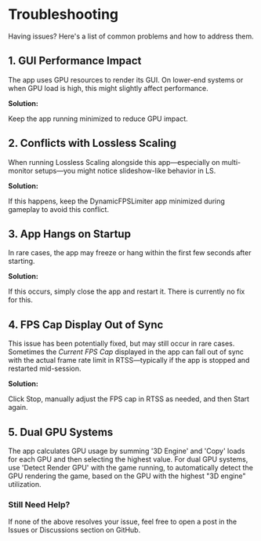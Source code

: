 # Troubleshooting

Having issues? Here's a list of common problems and how to address them.

## 1. GUI Performance Impact
The app uses GPU resources to render its GUI. On lower-end systems or when GPU load is high, this might slightly affect performance.

**Solution:**

Keep the app running minimized to reduce GPU impact.

## 2. Conflicts with Lossless Scaling

When running Lossless Scaling alongside this app—especially on multi-monitor setups—you might notice slideshow-like behavior in LS.

**Solution:**

If this happens, keep the DynamicFPSLimiter app minimized during gameplay to avoid this conflict.

## 3. App Hangs on Startup

In rare cases, the app may freeze or hang within the first few seconds after starting.

**Solution:**

If this occurs, simply close the app and restart it. There is currently no fix for this.

## 4. FPS Cap Display Out of Sync

This issue has been potentially fixed, but may still occur in rare cases. Sometimes the *Current FPS Cap* displayed in the app can fall out of sync with the actual frame rate limit in RTSS—typically if the app is stopped and restarted mid-session.

**Solution:**

Click Stop, manually adjust the FPS cap in RTSS as needed, and then Start again.

## 5. Dual GPU Systems

The app calculates GPU usage by summing '3D Engine' and 'Copy' loads for each GPU and then selecting the highest value. For dual GPU systems, use 'Detect Render GPU' with the game running, to automatically detect the GPU rendering the game, based on the GPU with the highest "3D engine" utilization.

### Still Need Help?

If none of the above resolves your issue, feel free to open a post in the Issues or Discussions section on GitHub.
